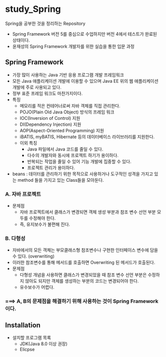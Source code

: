 # study_Spring
Spring을 공부한 것을 정리하는 Repository
- Spring Framework 버전 5를 중심으로 수업하지만 버전 4에서 테스트가 완료된 상태이다.
- 윤재성의 Spring Framework 개발자를 위한 실습을 통한 입문 과정

## Spring Framework
- 가장 많이 사용하는 Java 기반 응용 프로그램 개발 프레임워크
- 모든 Java 애플리케이션 개발에 이용할 수 있으며 Java EE 위의 웹 애플리케이션 개발에 주로 사용되고 있다.
- 정부 표준 프레임 워크도 마찬가지이다. 
- 특징
    - 메모리를 적은 컨테어너로써 자바 객체를 직접 관리한다.
    - POJO(Plain Old Java Object) 방식의 프레임 워크
    - IOC(Inversion of Control) 지원
    - DI(Dependency Injection) 지원
    - AOP(Aspect-Oriented Programming) 지원
    - iBATIS, myBATIS, Hibernate 등의 데이터베이스 라이브러리를 지원한다.
    - 이외 특징
        - Java 파일에서 Java 코드를 줄일 수 있다.
        - 다수의 개발자와 동시에 프로젝트 하기가 용이하다.
        - 반복되는 작업을 줄일 수 있어 기능 개발에 집중할 수 있다.
        - 프로젝트 관리가 용이하다.
- beans : 데이터를 관리하기 위한 목적으로 사용하거나 도구적인 성격을 가지고 있는 method 들을 가지고 있는 Class들을 모아둔다.

### A. 자바 프로젝트
- 문제점
    - 자바 프로젝트에서 클래스가 변경되면 객체 생성 부분과 참조 변수 선언 부분 모두를 수정해야 한다.
    - 즉, 유지보수가 불편해 진다.

### B. 다형성
- 자바에서의 모든 객체는 부모클래스형 참조변수나 구현한 인터페이스 변수에 담을 수 있다. (overwriting)
- 이러한 참조변수를 통해 메서드를 호출하면 Overwriting 된 메서드가 호출된다.
- 문제점
    - 다형성 개념을 사용하면 클래스가 변경되었을 때 참조 변수 선언 부분은 수정하지 않아도 되지만 객체를 생성하는 부분의 코드는 변경되어야 한다.
    - 유수보수가 어렵다.

### ===> A, B의 문제점을 해결하기 위해 사용하는 것이 Spring Framework이다.

## Installation
- 설치할 프로그램 목록
    - JDK(Java 8.0 이상 권장)
    - Elicpse